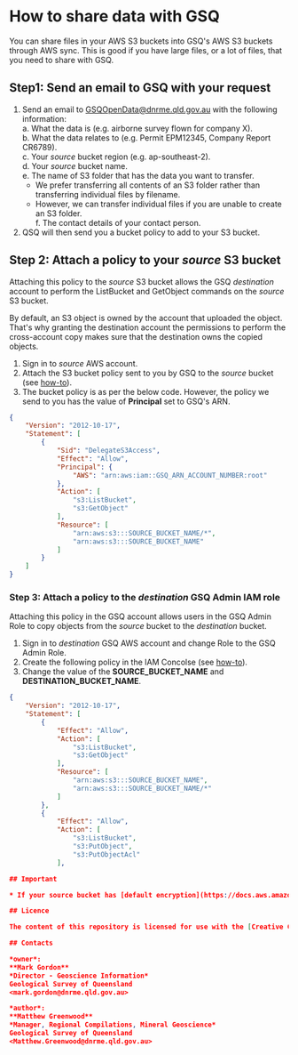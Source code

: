 # How to share data with GSQ

You can share files in your AWS S3 buckets into GSQ's AWS S3 buckets through AWS sync. This is good if you have large files, or a lot of files, that you need to share with GSQ.  

## Step1: Send an email to GSQ with your request

1. Send an email to GSQOpenData@dnrme.qld.gov.au with the following information:  
    a. What the data is (e.g. airborne survey flown for company X).  
    b. What the data relates to (e.g. Permit EPM12345, Company Report CR6789).  
    c. Your *source* bucket region (e.g. ap-southeast-2).  
    d. Your *source* bucket name.  
    e. The name of S3 folder that has the data you want to transfer.  
      * We prefer transferring all contents of an S3 folder rather than transferring individual files by filename.  
      * However, we can transfer individual files if you are unable to create an S3 folder.  
    f. The contact details of your contact person.  
2. QSQ will then send you a bucket policy to add to your S3 bucket.  

## Step 2: Attach a policy to your *source* S3 bucket

Attaching this policy to the *source* S3 bucket allows the GSQ *destination* account to perform the ListBucket and GetObject commands on the *source* S3 bucket.  

By default, an S3 object is owned by the account that uploaded the object. That's why granting the destination account the permissions to perform the cross-account copy makes sure that the destination owns the copied objects.  

1. Sign in to *source* AWS account.  
2. Attach the S3 bucket policy sent to you by GSQ to the *source* bucket (see [how-to](https://docs.aws.amazon.com/AmazonS3/latest/dev/example-bucket-policies.html)).  
3. The bucket policy is as per the below code. However, the policy we send to you has the value of **Principal** set to GSQ's ARN.

```json
{
    "Version": "2012-10-17",
    "Statement": [
        {
            "Sid": "DelegateS3Access",
            "Effect": "Allow",
            "Principal": {
                "AWS": "arn:aws:iam::GSQ_ARN_ACCOUNT_NUMBER:root"
            },
            "Action": [
                "s3:ListBucket",
                "s3:GetObject"
            ],
            "Resource": [
                "arn:aws:s3:::SOURCE_BUCKET_NAME/*",
                "arn:aws:s3:::SOURCE_BUCKET_NAME"
            ]
        }
    ]
}
```

### Step 3: Attach a policy to the *destination* GSQ Admin IAM role

Attaching this policy in the GSQ account allows users in the GSQ Admin Role to copy objects from the *source* bucket to the *destination* bucket.  

1. Sign in to *destination* GSQ AWS account and change Role to the GSQ Admin Role.  
2. Create the following policy in the IAM Concolse (see [how-to](https://docs.aws.amazon.com/IAM/latest/UserGuide/access_policies_create-console.html)).  
3. Change the value of the **SOURCE_BUCKET_NAME** and **DESTINATION_BUCKET_NAME**.

```json
{
    "Version": "2012-10-17",
    "Statement": [
        {
            "Effect": "Allow",
            "Action": [
                "s3:ListBucket",
                "s3:GetObject"
            ],
            "Resource": [
                "arn:aws:s3:::SOURCE_BUCKET_NAME",
                "arn:aws:s3:::SOURCE_BUCKET_NAME/*"
            ]
        },
        {
            "Effect": "Allow",
            "Action": [
                "s3:ListBucket",
                "s3:PutObject",
                "s3:PutObjectAcl"
            ],

## Important

* If your source bucket has [default encryption](https://docs.aws.amazon.com/AmazonS3/latest/dev/bucket-encryption.html) with AWS Key Management Service (AWS KMS) enabled, then you must also modify the permissions related to the AWS KMS key. For instructions, see [My Amazon S3 bucket has default encryption using a custom AWS KMS key. How can I allow users to download from and upload to the bucket?](https://aws.amazon.com/premiumsupport/knowledge-center/s3-bucket-access-default-encryption/)  

## Licence

The content of this repository is licensed for use with the [Creative Commons 4.0 License](https://creativecommons.org/licenses/by/4.0/). See the [license deed](LICENSE) for details.

## Contacts

*owner*:  
**Mark Gordon**  
*Director - Geoscience Information*  
Geological Survey of Queensland  
<mark.gordon@dnrme.qld.gov.au>  

*author*:  
**Matthew Greenwood**  
*Manager, Regional Compilations, Mineral Geoscience*  
Geological Survey of Queensland  
<Matthew.Greenwood@dnrme.qld.gov.au>
